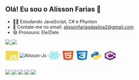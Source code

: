 ## Olá! Eu sou o Alisson Farias 👋


- 🧑‍💻 Estudando JavaScript, C# e Phynton
- 🌱 Contate-me no email: alissonfariasdasilva2@gmail.com
- 😄 Pronouns: Ele/Dele

<div>
<a href="https://beacons.ai/rafaballerini">
<img height="180em" src="https://github-readme-stats.vercel.app/api?username-rafaballeriniäshow_icons-trueätheme-dracula&include_all_commits true count_private-true"/>
<img height="180em" src="https://github-readme-stats.vercel.app/api/top-langs/?username-rafaballerini&layout-compact&langs_count=16&theme-dracula"/>
</a>
</div>


<div style="display: inline_block"><br>
  <img align="center" alt="Alisson-Js" height="30" width="40" src="https://raw.githubusercontent.com/devicons/devicon/master/icons/javascript/javascript-plain.svg">
  <img align="center" alt="Alisson-Js" height="30" width="40" src="https://img.icons8.com/fluent/512/node-js.png">
  <img align="center" alt="Alisson-React" height="30" width="40" src="https://raw.githubusercontent.com/devicons/devicon/master/icons/react/react-original.svg">
  <img align="center" alt="Alisson-HTML" height="30" width="40" src="https://raw.githubusercontent.com/devicons/devicon/master/icons/html5/html5-original.svg">
  <img align="center" alt="Alisson-CSS" height="30" width="40" src="https://raw.githubusercontent.com/devicons/devicon/master/icons/css3/css3-original.svg">
  <img align="center" alt="Alisson-Python" height="30" width="40" src="https://raw.githubusercontent.com/devicons/devicon/master/icons/python/python-original.svg">
  <img align="center" alt="Alisson-Csharp" height="30" width="40" src="https://raw.githubusercontent.com/devicons/devicon/master/icons/csharp/csharp-original.svg">
</div>


##


<div> 

 <a href="https://discord.gg/wagxzStdcR" target="_blank"><img src="https://img.shields.io/badge/Discord-7289DA?style=for-the-badge&logo=discord&logoColor=white" target="_blank"></a> 
  <a href = "mailto:alissonfariasdasilva2@gmail.com"><img src="https://img.shields.io/badge/-Gmail-%23333?style=for-the-badge&logo=gmail&logoColor=white" target="_blank"></a>
  <a href="https://www.linkedin.com/in/alisson-farias-da-silva-407502339/" target="_blank"><img src="https://img.shields.io/badge/-LinkedIn-%230077B5?style=for-the-badge&logo=linkedin&logoColor=white" target="_blank"></a> 
<a href = "https://alissonanuncio.my.canva.site/"><img src="https://img.shields.io/badge/website-000000?style=for-the-badge&logo=About.me&logoColor=white"></a>
<a href = "https://wa.me/5511940330018?text=Ol%C3%A1!%20Voc%C3%AA%20entrou%20em%20contato%20com%20Alisson,%20Desenvolvedor%20fullstack.%20Em%20que%20posso%20ajudar?%20 "><img src="https://img.shields.io/badge/WhatsApp-25D366?style=for-the-badge&logo=whatsapp&logoColor=white"></a>
  
</div>
